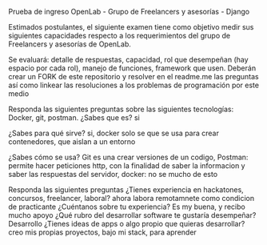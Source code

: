 Prueba de ingreso OpenLab - Grupo de Freelancers y asesorías - Django

Estimados postulantes, el siguiente examen tiene como objetivo medir sus siguientes capacidades respecto a los requerimientos del grupo de Freelancers y asesorías de OpenLab.

Se evaluará: detalle de respuestas, capacidad, rol que desempeñan (hay espacio por cada rol), manejo de funciones, framework que usen. Deberán crear un FORK de este repositorio y resolver en el readme.me las preguntas así como linkear las resoluciones a los problemas de programación por este medio


Responda las siguientes preguntas sobre las siguientes tecnologías: Docker, git, postman.
¿Sabes que es?
si

¿Sabes para qué sirve?
si, docker solo se que se usa para crear contenedores, que aislan a un entorno

¿Sabes cómo se usa?
Git es una crear versiones de un codigo, 
Postman: permite hacer peticiones http, con la finalidad de saber la informacion y saber las respuestas del servidor,
docker: no se mucho de esto

Responda las siguientes preguntas
¿Tienes experiencia en hackatones, concursos, freelancer, laboral? ahora labora remotamnete como condicion de practicante
¿Cuéntanos sobre tu experiencia? Es my buena, y recibo mucho apoyo
¿Qué rubro del desarrollar software te gustaría desempeñar? 
Desarrollo
¿Tienes ideas de apps o algo propio que quieras desarrollar? 
creo mis propias proyectos, bajo mi stack, para aprender


